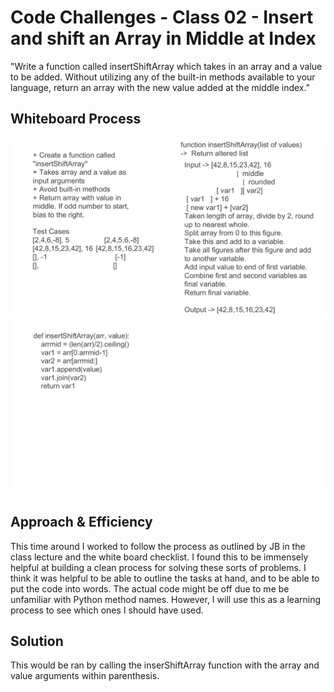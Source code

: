 # Code Challenges - Class 02 - Insert and shift an Array in Middle at Index

"Write a function called insertShiftArray which takes in an array and a value to be added. Without utilizing any of the built-in methods available to your language, return an array with the new value added at the middle index."

## Whiteboard Process

![reverseArray](/code-challenges/insertShiftArray1.png)
![reverseArray](/code-challenges/insertShiftArray2.png)

## Approach & Efficiency

This time around I worked to follow the process as outlined by JB in the class lecture and the white board checklist. I found this to be immensely helpful at building a clean process for solving these sorts of problems. I think it was helpful to be able to outline the tasks at hand, and to be able to put the code into words. The actual code might be off due to me be unfamiliar with Python method names. However, I will use this as a learning process to see which ones I should have used.

## Solution

This would be ran by calling the inserShiftArray function with the array and value arguments within parenthesis.
